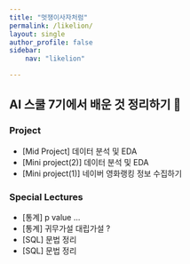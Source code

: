 ```yaml
---
title: "멋쟁이사자처럼"
permalink: /likelion/
layout: single
author_profile: false
sidebar:
    nav: "likelion"

---
```

## AI 스쿨 7기에서 배운 것 정리하기 🦁

### Project
- [Mid Project] 데이터 분석 및 EDA
- [Mini project(2)] 데이터 분석 및 EDA 
- [Mini project(1)] 네이버 영화랭킹 정보 수집하기

### Special Lectures
- [통계] p value ...
- [통계] 귀무가설 대립가설 ?
- [SQL] 문법 정리
- [SQL] 문법 정리

